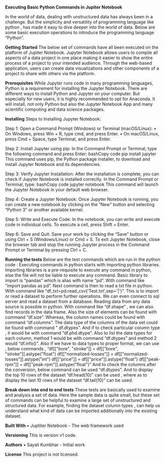 **Executing Basic Python Commands in Jupiter Notebook**

In the world of data, dealing with unstructured data has always been in a challenge. But the simplicity and versatility of programming language like python , has made it easy to dive deeper into the world of data. 
Below are some basic execution operations to introduce the programming language “Python”.

**Getting Started**
The below set of commands have all been executed on the platform of Jupiter Notebook. Jupyter Notebook allows users to compile all aspects of a data project in one place making it easier to show the entire process of a project to your intended audience. Through the web-based application, users can create data visualizations and other components of a project to share with others via the platform.

**Prerequisites**
While Jupyter runs code in many programming languages, Python is a requirement for installing the Jupyter Notebook. There are different ways to install Python and Jupyter on your computer. But especially for new users, it is highly recommended to opt for Anaconda. It will install, not only Python but also the Jupyter Notebook App and many scientific computing and data science packages.

**Installing**
Steps to Installing Jupyter Notebook:

Step 1: Open a Command Prompt (Windows) or Terminal (macOS/Linux):
•	On Windows, press Win + R, type cmd, and press Enter.
•	On macOS/Linux, press Cmd + Space, type Terminal, and press Enter.

Step 2: Install Jupyter using pip:
In the Command Prompt or Terminal, type the following command and press Enter:
bashCopy code
pip install jupyter
This command uses pip, the Python package installer, to download and install Jupyter Notebook and its dependencies.

Step 3: Verify Jupyter Installation:
After the installation is complete, you can check if Jupyter Notebook is installed correctly. In the Command Prompt or Terminal, type:
bashCopy code
jupyter notebook
This command will launch the Jupyter Notebook in your default web browser.

Step 4: Create a Jupyter Notebook:
Once Jupyter Notebook is running, you can create a new notebook by clicking on the “New” button and selecting “Python 3” or another available kernel.

Step 5: Write and Execute Code:
In the notebook, you can write and execute code in individual cells. To execute a cell, press Shift + Enter.

Step 6: Save and Quit:
Save your work by clicking the “Save” button or using Ctrl + S (Windows/Linux) or Cmd + S. To exit Jupyter Notebook, close the browser tab and stop the running Jupyter process in the Command Prompt or Terminal by pressing Ctrl + C.


**Running the tests**
Below are the test commands which are run in the python code :
Executing commands in python starts with importing python libraries. 
Importing libraries is a pre-requisite to execute any command in python, else the file will not be liable to execute any command. Basic library to import is “pandas” which is alias with name “pd”. With command like “import pandas as pd”. 
Next command is then to read a txt file in python. With command like “df_txt=pd.read_csv('Test.txt',sep='|')”.
This is to import or read a dataset to perform further operations. We can even connect to sql server and read a dataset from a database. Reading data from any data source is possible in python.
With command like “df.shape” , we can also find records in the data frame.
Also the size of elements can be found with command “df.size”.
Whereas, the column names could be found with command “df.columns”.
The data type of the columns of the data set could be found with command " df.dtypes”.
And if to check particular column type , it would be with command “df.phd.dtype”.
Also to list the data types for each column, method 1 would be with command “df.dtypes” and method 2 would “df.info()”.
Also if we have to data types to proper format, we can use , below commands , 
“df[["bore", "stroke"]] = df[["bore", "stroke"]].astype("float")
df[["normalized-losses"]] = df[["normalized-losses"]].astype("int")
df[["price"]] = df[["price"]].astype("float")
df[["peak-rpm"]] = df[["peak-rpm"]].astype("float")”
And to check the columns after the conversion, below command can be used “df.dtypes”.
And to display the top 10 rows of the dataset “df.head(10)” can be used , where as to display the last 10 rows of the dataset “df.tail(10)” can be used.

**Break down into end to end tests**
These tests are basically used to examine and analysis a set of data. Here the sample data is quite small, but these set of commands can be helpful to examine a large set of unstructured and structured data. 
For example, finding the dataset column types , can help us understand what kind of data can be imported additionally into the existing dataset.

**Built With**
•	Juptiter Notebook - The web framework used

**Versioning**
This is version v1 code.

**Authors**
•	Sayali Kumbhar - Initial work 

**License**
This project is not licensed.

